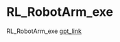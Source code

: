 # RL_RobotArm_exe
RL_RobotArm_exe
[gpt_link](https://chat.openai.com/share/f5c8470c-acc7-414f-b7e4-b732647f1813)

